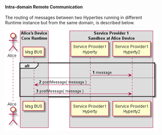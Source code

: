 #### Intra-domain Remote Communication

The routing of messages between two Hyperties running in different Runtime instance but from the same domain, is described below.

<!--
@startuml "intradomain-remote-communication.png"

autonumber

!define SHOW_RuntimeA

!define SHOW_SP1SandboxAtRuntimeA
!define SHOW_Protostub1AtRuntimeA
!define SHOW_ServiceProvider1HypertyAtRuntimeA

!define SHOW_CoreRuntimeA
!define SHOW_MsgBUSAtRuntimeA

!define SHOW_Runtime1B
!define SHOW_SP1SandboxAtRuntime1B
!define SHOW_Protostub1AtRuntime1B
!define SHOW_ServiceProvider1HypertyAtRuntime1B

!define SHOW_SP1

!define SHOW_CoreRuntime1B
!define SHOW_MsgBUSAtRuntime1B


!include ../runtime_objects.plantuml



SP1H@A -> BUS@A : postMessage( message )

BUS@A -> Proto1@A : postMessage( message )

Proto1@A -> SP1 : send protocol1 msg

Proto1@1B <- SP1 : send protocol1 msg

BUS@1B <- Proto1@1B : postMessage( message )

SP1H@1B <- BUS@1B : postMessage( message )

@enduml
-->

![Figure @runtime-intra-remote-comm: Intra-domain Remote Communication](intradomain-local-communication.png)

